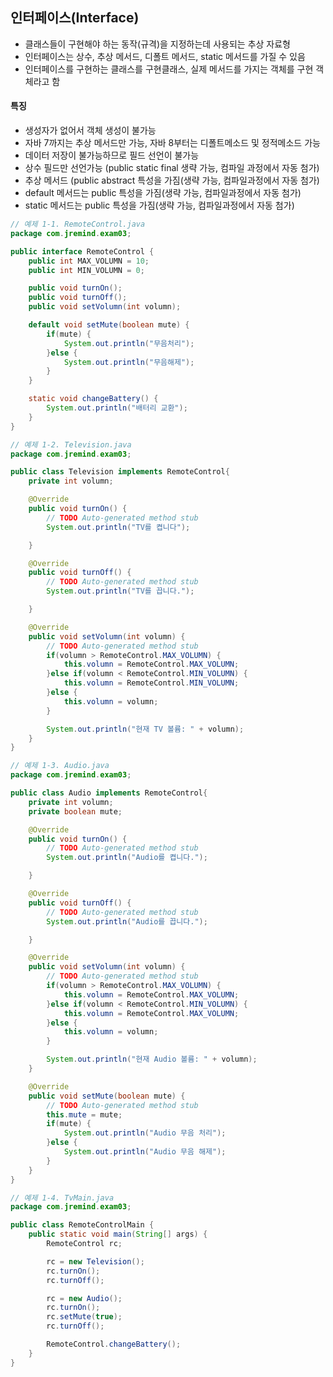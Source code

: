## 인터페이스(Interface)

- 클래스들이 구현해야 하는 동작(규격)을 지정하는데 사용되는 추상 자료형
- 인터페이스는 상수, 추상 메서드, 디폴트 메서드, static 메서드를 가질 수 있음
- 인터페이스를 구현하는 클래스를 구현클래스, 실제 메서드를 가지는 객체를 구현 객체라고 함

#### 특징

- 생성자가 없어서 객체 생성이 불가능
- 자바 7까지는 추상 메서드만 가능, 자바 8부터는 디폴트메소드 및 정적메소드 가능
- 데이터 저장이 불가능하므로 필드 선언이 불가능
- 상수 필드만 선언가능 (public static final 생략 가능, 컴파일 과정에서 자동 첨가)
- 추상 메서드 (public abstract 특성을 가짐(생략 가능, 컴파일과정에서 자동 첨가)
- default 메서드는 public 특성을 가짐(생략 가능, 컴파일과정에서 자동 첨가)
- static 메서드는 public 특성을 가짐(생략 가능, 컴파일과정에서 자동 첨가)

```java
// 예제 1-1. RemoteControl.java
package com.jremind.exam03;

public interface RemoteControl {
	public int MAX_VOLUMN = 10;
	public int MIN_VOLUMN = 0;

	public void turnOn();
	public void turnOff();
	public void setVolumn(int volumn);

	default void setMute(boolean mute) {
		if(mute) {
			System.out.println("무음처리");
		}else {
			System.out.println("무음해제");
		}
	}

	static void changeBattery() {
		System.out.println("배터리 교환");
	}
}
```

```java
// 예제 1-2. Television.java
package com.jremind.exam03;

public class Television implements RemoteControl{
	private int volumn;

	@Override
	public void turnOn() {
		// TODO Auto-generated method stub
		System.out.println("TV를 켭니다");

	}

	@Override
	public void turnOff() {
		// TODO Auto-generated method stub
		System.out.println("TV를 끕니다.");

	}

	@Override
	public void setVolumn(int volumn) {
		// TODO Auto-generated method stub
		if(volumn > RemoteControl.MAX_VOLUMN) {
			this.volumn = RemoteControl.MAX_VOLUMN;
		}else if(volumn < RemoteControl.MIN_VOLUMN) {
			this.volumn = RemoteControl.MIN_VOLUMN;
		}else {
			this.volumn = volumn;
		}

		System.out.println("현재 TV 볼륨: " + volumn);
	}
}
```

```java
// 예제 1-3. Audio.java
package com.jremind.exam03;

public class Audio implements RemoteControl{
	private int volumn;
	private boolean mute;

	@Override
	public void turnOn() {
		// TODO Auto-generated method stub
		System.out.println("Audio를 켭니다.");

	}

	@Override
	public void turnOff() {
		// TODO Auto-generated method stub
		System.out.println("Audio를 끕니다.");

	}

	@Override
	public void setVolumn(int volumn) {
		// TODO Auto-generated method stub
		if(volumn > RemoteControl.MAX_VOLUMN) {
			this.volumn = RemoteControl.MAX_VOLUMN;
		}else if(volumn < RemoteControl.MIN_VOLUMN) {
			this.volumn = RemoteControl.MAX_VOLUMN;
		}else {
			this.volumn = volumn;
		}

		System.out.println("현재 Audio 볼륨: " + volumn);
	}

	@Override
	public void setMute(boolean mute) {
		// TODO Auto-generated method stub
		this.mute = mute;
		if(mute) {
			System.out.println("Audio 무음 처리");
		}else {
			System.out.println("Audio 무음 해제");
		}
	}
}
```

```java
// 예제 1-4. TvMain.java
package com.jremind.exam03;

public class RemoteControlMain {
	public static void main(String[] args) {
		RemoteControl rc;

		rc = new Television();
		rc.turnOn();
		rc.turnOff();

		rc = new Audio();
		rc.turnOn();
		rc.setMute(true);
		rc.turnOff();

		RemoteControl.changeBattery();
	}
}
```
